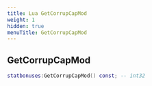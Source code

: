 ```yaml
---
title: Lua GetCorrupCapMod
weight: 1
hidden: true
menuTitle: GetCorrupCapMod
---
```

## GetCorrupCapMod
```lua
statbonuses:GetCorrupCapMod() const; -- int32
```